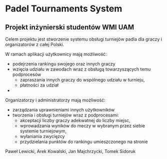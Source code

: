 # Padel Tournaments System

## Projekt inżynierski studentów WMI UAM

Celem projektu jest stworzenie systemu obsługi turniejów padla dla graczy i organizatorów z całej Polski. 

W ramach aplikacji użytkownicy mają możliwość:
- podejrzenia rankingu swojego oraz innych graczy
- wzięcia udziału w zawodach wraz z obsługą towarzyszących temu podprocesów
  - zapraszania innych graczy do wspólnego udziału w turnieju, 
  - płatności za udział
- 

Organizatorzy i administratorzy mają możliwość: 
- zarządzania uprawnieniami innych użytkowników
- tworzenia i obsługi turniejów wraz z podprocesami:
  - akceptacji liczby graczy adekwatnej do liczby miejsc, 
  - wprowadzania wyników do meczy w wybranym przez siebie systemie turniejowym, 
  - wyłaniania zwycięzcy
  - przydzielania punktów do rankingu umieszczonego na stronie

Paweł Lewicki, Arek Kowalski, Jan Majchrzycki, Tomek Sidoruk
